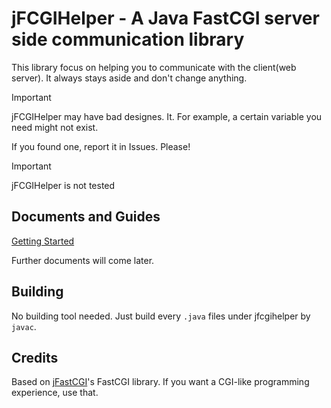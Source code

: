 # jFCGIHelper - A Java FastCGI server side communication library

This library focus on helping you to communicate with the client(web server). It always stays aside and don't change anything.

> [!IMPORTANT]
> jFCGIHelper may have bad designes. It. For example, a certain variable you need might not exist.
>
> If you found one, report it in Issues. Please!

> [!IMPORTANT]
> 
> jFCGIHelper is not tested

## Documents and Guides

[Getting Started](/docs/Getting%20Started.md)

Further documents will come later.

## Building

No building tool needed. Just build every `.java` files under jfcgihelper by `javac`.

## Credits

Based on [jFastCGI](https://github.com/jFastCGI/jfastcgi)'s FastCGI library. If you want a CGI-like programming experience, use that.
